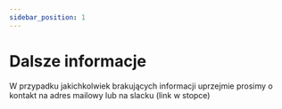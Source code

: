 ```yaml
---
sidebar_position: 1
---
```


# Dalsze informacje

W przypadku jakichkolwiek brakujących informacji uprzejmie prosimy o kontakt na adres mailowy lub na slacku (link w stopce)
